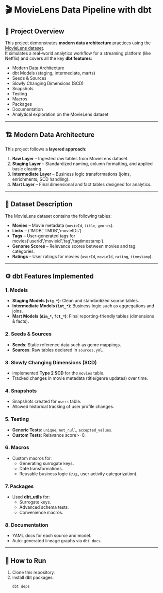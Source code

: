 # 🎬 MovieLens Data Pipeline with dbt

## 📌 Project Overview
This project demonstrates **modern data architecture** practices using the [MovieLens dataset](https://grouplens.org/datasets/movielens/).  
It simulates a real-world analytics workflow for a streaming platform (like Netflix) and covers all the key **dbt features**:

- Modern Data Architecture
- dbt Models (staging, intermediate, marts)
- Seeds & Sources
- Slowly Changing Dimensions (SCD)
- Snapshots
- Testing
- Macros
- Packages
- Documentation
- Analytical exploration on the MovieLens dataset

---

## 🏗️ Modern Data Architecture
This project follows a **layered approach**:

1. **Raw Layer** – Ingested raw tables from MovieLens dataset.  
2. **Staging Layer** – Standardized naming, column formatting, and applied basic cleaning.  
3. **Intermediate Layer** – Business logic transformations (joins, enrichments, SCD handling).  
4. **Mart Layer** – Final dimensional and fact tables designed for analytics.  

---

## 📂 Dataset Description
The MovieLens dataset contains the following tables:
  
- **Movies** – Movie metadata (`movieId`, `title`, `genres`).  
- **Links** –  ('IMDB','TMDB','movieIDs').  
- **Tags** – User-generated tags for movies('userid','movieid','tag','tagtimestamp').  
- **Genome Scores** – Relevance scores between movies and tag categories.  
- **Ratings** – User ratings for movies (`userId`, `movieId`, `rating`, `timestamp`).  

---

## ⚙️ dbt Features Implemented

### 1. Models
- **Staging Models (`stg_*`)**: Clean and standardized source tables.  
- **Intermediate Models (`int_*`)**: Business logic such as aggregations and joins.  
- **Mart Models (`dim_*`, `fct_*`)**: Final reporting-friendly tables (dimensions & facts).  

### 2. Seeds & Sources
- **Seeds**: Static reference data such as genre mappings.  
- **Sources**: Raw tables declared in `sources.yml`.  

### 3. Slowly Changing Dimensions (SCD)
- Implemented **Type 2 SCD** for the `movies` table.  
- Tracked changes in movie metadata (title/genre updates) over time.  

### 4. Snapshots
- Snapshots created for `users` table.  
- Allowed historical tracking of user profile changes.  

### 5. Testing
- **Generic Tests**: `unique`, `not_null`, `accepted_values`.  
- **Custom Tests**: Relavance score>=0.  

### 6. Macros
- Custom macros for:  
  - Generating surrogate keys.  
  - Date transformations.  
  - Reusable business logic (e.g., user activity categorization).  

### 7. Packages
- Used **dbt_utils** for:  
  - Surrogate keys.  
  - Advanced schema tests.  
  - Convenience macros.  

### 8. Documentation
- YAML docs for each source and model.  
- Auto-generated lineage graphs via `dbt docs`.  

---

## 🚀 How to Run
1. Clone this repository.  
2. Install dbt packages:  
   ```bash
   dbt deps
